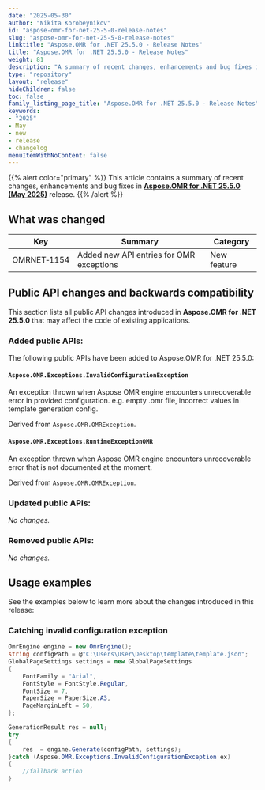 ```yaml
---
date: "2025-05-30"
author: "Nikita Korobeynikov"
id: "aspose-omr-for-net-25-5-0-release-notes"
slug: "aspose-omr-for-net-25-5-0-release-notes"
linktitle: "Aspose.OMR for .NET 25.5.0 - Release Notes"
title: "Aspose.OMR for .NET 25.5.0 - Release Notes"
weight: 81
description: "A summary of recent changes, enhancements and bug fixes in Aspose.OMR for .NET 25.5.0 (May 2025) release."
type: "repository"
layout: "release"
hideChildren: false
toc: false
family_listing_page_title: "Aspose.OMR for .NET 25.5.0 - Release Notes"
keywords:
- "2025"
- May
- new
- release
- changelog
menuItemWithNoContent: false
---
```


{{% alert color="primary" %}}
This article contains a summary of recent changes, enhancements and bug fixes in [**Aspose.OMR for .NET 25.5.0 (May 2025)**](https://www.nuget.org/packages/Aspose.OMR/25.5.0) release.
{{% /alert %}}

## What was changed

Key | Summary | Category
--- | ------- | --------
OMRNET&#8209;1154 | Added new API entries for OMR exceptions  | New feature

## Public API changes and backwards compatibility

This section lists all public API changes introduced in **Aspose.OMR for .NET 25.5.0** that may affect the code of existing applications.

### Added public APIs:

The following public APIs have been added to Aspose.OMR for .NET 25.5.0:


#### `Aspose.OMR.Exceptions.InvalidConfigurationException`

An exception thrown when Aspose OMR engine encounters unrecoverable error in provided configuration.
e.g. empty .omr file, incorrect values in template generation config.

Derived from `Aspose.OMR.OMRException`.

#### `Aspose.OMR.Exceptions.RuntimeExceptionOMR`

An exception thrown when Aspose OMR engine encounters unrecoverable error that is not documented at the moment.

Derived from `Aspose.OMR.OMRException`.

### Updated public APIs:

_No changes._

### Removed public APIs:

_No changes._

## Usage examples

See the examples below to learn more about the changes introduced in this release:

### Catching invalid configuration exception

```csharp
OmrEngine engine = new OmrEngine();
string configPath = @"C:\Users\User\Desktop\template\template.json";
GlobalPageSettings settings = new GlobalPageSettings
{
	FontFamily = "Arial",
	FontStyle = FontStyle.Regular,
	FontSize = 7,
	PaperSize = PaperSize.A3,
	PageMarginLeft = 50,
};

GenerationResult res = null;
try
{
	res  = engine.Generate(configPath, settings);
}catch (Aspose.OMR.Exceptions.InvalidConfigurationException ex)
{
	//fallback action
}
```
